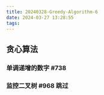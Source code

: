```yaml
---
title: 20240328-Greedy-Algorithm-6
date: 2024-03-27 13:28:55
tags:
---
```


## 贪心算法 

### 单调递增的数字 #738




### 监控二叉树 #968 跳过
